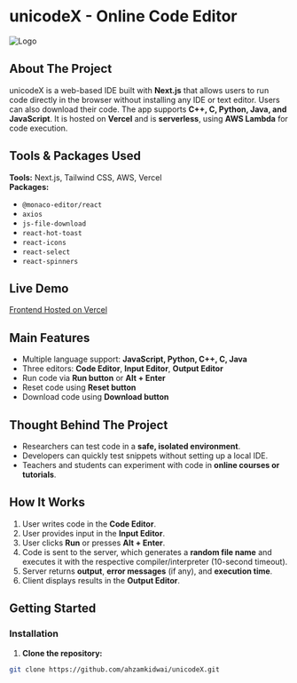 # unicodeX - Online Code Editor

![Logo](/images/HomePage/logo.png)

## About The Project

unicodeX is a web-based IDE built with **Next.js** that allows users to run code directly in the browser without installing any IDE or text editor. Users can also download their code. The app supports **C++, C, Python, Java, and JavaScript**. It is hosted on **Vercel** and is **serverless**, using **AWS Lambda** for code execution.

## Tools & Packages Used

**Tools:** Next.js, Tailwind CSS, AWS, Vercel  
**Packages:** 
- `@monaco-editor/react`  
- `axios`  
- `js-file-download`  
- `react-hot-toast`  
- `react-icons`  
- `react-select`  
- `react-spinners`  

## Live Demo

[Frontend Hosted on Vercel](https://rce70.vercel.app)

## Main Features

- Multiple language support: **JavaScript, Python, C++, C, Java**  
- Three editors: **Code Editor**, **Input Editor**, **Output Editor**  
- Run code via **Run button** or **Alt + Enter**  
- Reset code using **Reset button**  
- Download code using **Download button**

## Thought Behind The Project

- Researchers can test code in a **safe, isolated environment**.  
- Developers can quickly test snippets without setting up a local IDE.  
- Teachers and students can experiment with code in **online courses or tutorials**.

## How It Works

1. User writes code in the **Code Editor**.  
2. User provides input in the **Input Editor**.  
3. User clicks **Run** or presses **Alt + Enter**.  
4. Code is sent to the server, which generates a **random file name** and executes it with the respective compiler/interpreter (10-second timeout).  
5. Server returns **output**, **error messages** (if any), and **execution time**.  
6. Client displays results in the **Output Editor**.

## Getting Started

### Installation

1. **Clone the repository:**
```bash
git clone https://github.com/ahzamkidwai/unicodeX.git
